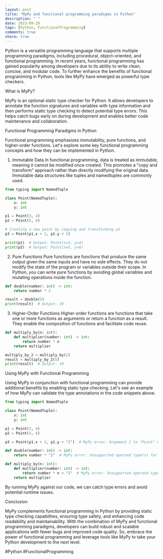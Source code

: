 ```yaml
---
layout: post
title: "MyPy and functional programming paradigms in Python"
description: " "
date: 2023-09-20
tags: [Python, FunctionalProgramming]
comments: true
share: true
---
```


Python is a versatile programming language that supports multiple programming paradigms, including procedural, object-oriented, and functional programming. In recent years, functional programming has gained popularity among developers due to its ability to write clean, concise, and modular code. To further enhance the benefits of functional programming in Python, tools like MyPy have emerged as powerful type checkers.

What is MyPy?

MyPy is an optional static type checker for Python. It allows developers to annotate the function signatures and variables with type information and then performs static type checking to detect potential type errors. This helps catch bugs early on during development and enables better code maintenance and collaboration.

Functional Programming Paradigms in Python

Functional programming emphasizes immutability, pure functions, and higher-order functions. Let's explore some key functional programming concepts and how they can be implemented in Python.

1. Immutable Data
In functional programming, data is treated as immutable, meaning it cannot be modified once created. This promotes a "copy and transform" approach rather than directly modifying the original data. Immutable data structures like tuples and namedtuples are commonly used.

```python
from typing import NamedTuple

class Point(NamedTuple):
    x: int
    y: int

p1 = Point(3, 4)
p2 = Point(5, 6)

# Creating a new point by copying and transforming p1
p3 = Point(p1.x + 2, p1.y + 2)

print(p1)  # Output: Point(x=3, y=4)
print(p3)  # Output: Point(x=5, y=6)
```

2. Pure Functions
Pure functions are functions that produce the same output given the same inputs and have no side effects. They do not modify the state of the program or variables outside their scope. In Python, you can write pure functions by avoiding global variables and mutating operations inside the function.

```python
def double(number: int) -> int:
    return number * 2

result = double(5)
print(result)  # Output: 10
```

3. Higher-Order Functions
Higher-order functions are functions that take one or more functions as arguments or return a function as a result. They enable the composition of functions and facilitate code reuse.

```python
def multiply_by(n: int):
    def multiplier(number: int) -> int:
        return number * n
    return multiplier

multiply_by_2 = multiply_by(2)
result = multiply_by_2(5)
print(result)  # Output: 10
```

Using MyPy with Functional Programming

Using MyPy in conjunction with functional programming can provide additional benefits by enabling static type checking. Let's see an example of how MyPy can validate the type annotations in the code snippets above.

```python
from typing import NamedTuple

class Point(NamedTuple):
    x: int
    y: int

p1 = Point(3, 4)
p2 = Point(5, 6)

p3 = Point(p1.x + 2, p1.y + "2")  # MyPy error: Argument 2 to "Point" must be int

def double(number: int) -> int:
    return number * "2"  # MyPy error: Unsupported operand type(s) for *: 'int' and 'str'

def multiply_by(n: int):
    def multiplier(number: int) -> int:
        return number * n + "2"  # MyPy error: Unsupported operand type(s) for +: 'int' and 'str'
    return multiplier
```

By running MyPy against our code, we can catch type errors and avoid potential runtime issues.

Conclusion

MyPy complements functional programming in Python by providing static type checking capabilities, ensuring type safety, and enhancing code readability and maintainability. With the combination of MyPy and functional programming paradigms, developers can build robust and scalable applications with fewer bugs and improved code quality. So, embrace the power of functional programming and leverage tools like MyPy to take your Python development to the next level.

#Python #FunctionalProgramming